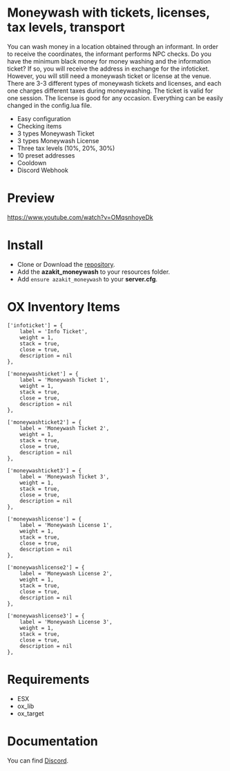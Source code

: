 # Moneywash with tickets, licenses, tax levels, transport
You can wash money in a location obtained through an informant.
In order to receive the coordinates, the informant performs NPC checks. Do you have the minimum black money for money washing and the information ticket?
If so, you will receive the address in exchange for the infoticket. However, you will still need a moneywash ticket or license at the venue. There are 3-3 different types of moneywash tickets and licenses, and each one charges different taxes during moneywashing. The ticket is valid for one session. The license is good for any occasion.
Everything can be easily changed in the config.lua file.

* Easy configuration
* Checking items
* 3 types Moneywash Ticket
* 3 types Moneywash License
* Three tax levels (10%, 20%, 30%)
* 10 preset addresses
* Cooldown
* Discord Webhook

# Preview
https://www.youtube.com/watch?v=OMqsnhoyeDk

# Install
- Clone or Download the [repository](https://github.com/AzakitHU/azakit_moneywash).
- Add the **azakit_moneywash** to your resources folder.
- Add `ensure azakit_moneywash` to your **server.cfg**.

# OX Inventory Items
	
	['infoticket'] = {
		label = 'Info Ticket',
		weight = 1,
		stack = true,
		close = true,
		description = nil
	},

	['moneywashticket'] = {
		label = 'Moneywash Ticket 1',
		weight = 1,
		stack = true,
		close = true,
		description = nil
	},

	['moneywashticket2'] = {
		label = 'Moneywash Ticket 2',
		weight = 1,
		stack = true,
		close = true,
		description = nil
	},

	['moneywashticket3'] = {
		label = 'Moneywash Ticket 3',
		weight = 1,
		stack = true,
		close = true,
		description = nil
	},

	['moneywashlicense'] = {
		label = 'Moneywash License 1',
		weight = 1,
		stack = true,
		close = true,
		description = nil
	},

	['moneywashlicense2'] = {
		label = 'Moneywash License 2',
		weight = 1,
		stack = true,
		close = true,
		description = nil
	},

	['moneywashlicense3'] = {
		label = 'Moneywash License 3',
		weight = 1,
		stack = true,
		close = true,
		description = nil
	},

# Requirements
- ESX
- ox_lib
- ox_target

# Documentation
You can find [Discord](https://discord.gg/DmsF6DbCJ9).
